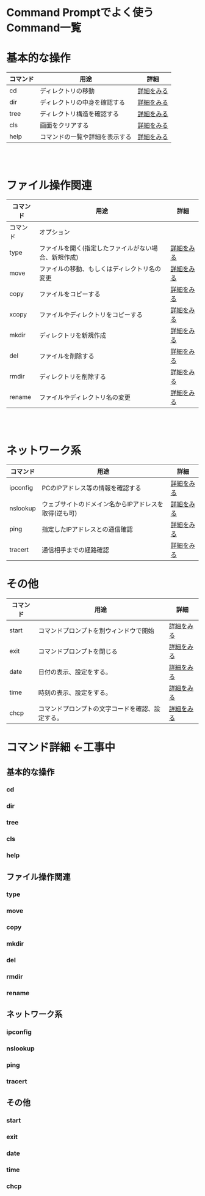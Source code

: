 <link href="..\css\StyleSheet.css" rel="stylesheet"/>
 

# Command Promptでよく使うCommand一覧

# 基本的な操作
| コマンド | 用途                           | 詳細           |
| -------- | ------------------------------ | -------------- |
| cd       | ディレクトリの移動             | [詳細をみる](#cd) |
| dir      | ディレクトリの中身を確認する   | [詳細をみる](#dir) |
| tree     | ディレクトリ構造を確認する     | [詳細をみる](#tree) |
| cls      | 画面をクリアする               | [詳細をみる](#cls) |
| help     | コマンドの一覧や詳細を表示する | [詳細をみる](#help) |
<br><br>

# ファイル操作関連 
| コマンド | 用途                                                 | 詳細           |
| -------- | ---------------------------------------------------- | -------------- |
| コマンド | オプション                                           |                |
| type     | ファイルを開く(指定したファイルがない場合、新規作成) | [詳細をみる](#type) |
| move     | ファイルの移動、もしくはディレクトリ名の変更         | [詳細をみる](#move) |
| copy     | ファイルをコピーする                                 | [詳細をみる](#copy) |
| xcopy    | ファイルやディレクトリをコピーする                   | [詳細をみる](#xcopy) |
| mkdir    | ディレクトリを新規作成                               | [詳細をみる](#mkdir) |
| del      | ファイルを削除する                                   | [詳細をみる](#del) |
| rmdir    | ディレクトリを削除する                               | [詳細をみる](#rmdir) |
| rename   | ファイルやディレクトリ名の変更                       | [詳細をみる](#rename) |
<br><br>

# ネットワーク系

| コマンド | 用途                                                 | 詳細           |
| -------- | ---------------------------------------------------- | -------------- |
| ipconfig | PCのIPアドレス等の情報を確認する                     | [詳細をみる](#ipconfig) |
| nslookup | ウェブサイトのドメイン名からIPアドレスを取得(逆も可) | [詳細をみる](#nslookup) |
| ping     | 指定したIPアドレスとの通信確認                       | [詳細をみる](#ping) |
| tracert  | 通信相手までの経路確認                               | [詳細をみる](#tracert) |


# その他

| コマンド | 用途                                             | 詳細           |
| -------- | ------------------------------------------------ | -------------- |
| start    | コマンドプロンプトを別ウィンドウで開始           | [詳細をみる](#start) |
| exit     | コマンドプロンプトを閉じる                       | [詳細をみる](#exit) |
| date     | 日付の表示、設定をする。                         | [詳細をみる](#date) |
| time     | 時刻の表示、設定をする。                         | [詳細をみる](#time) |
| chcp     | コマンドプロンプトの文字コードを確認、設定する。  | [詳細をみる](#chcp) |



# コマンド詳細 ←工事中

## 基本的な操作
### cd 

### dir

### tree

### cls

### help

## ファイル操作関連 

### type

### move
### copy
### mkdir
### del
### rmdir
### rename


## ネットワーク系
### ipconfig
### nslookup
### ping
### tracert

## その他
### start
### exit
### date
### time
### chcp

